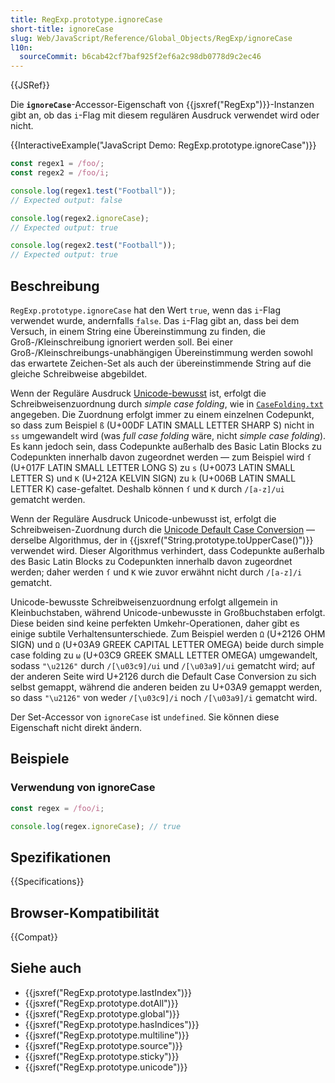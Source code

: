 ```yaml
---
title: RegExp.prototype.ignoreCase
short-title: ignoreCase
slug: Web/JavaScript/Reference/Global_Objects/RegExp/ignoreCase
l10n:
  sourceCommit: b6cab42cf7baf925f2ef6a2c98db0778d9c2ec46
---
```


{{JSRef}}

Die **`ignoreCase`**-Accessor-Eigenschaft von {{jsxref("RegExp")}}-Instanzen gibt an, ob das `i`-Flag mit diesem regulären Ausdruck verwendet wird oder nicht.

{{InteractiveExample("JavaScript Demo: RegExp.prototype.ignoreCase")}}

```js interactive-example
const regex1 = /foo/;
const regex2 = /foo/i;

console.log(regex1.test("Football"));
// Expected output: false

console.log(regex2.ignoreCase);
// Expected output: true

console.log(regex2.test("Football"));
// Expected output: true
```

## Beschreibung

`RegExp.prototype.ignoreCase` hat den Wert `true`, wenn das `i`-Flag verwendet wurde, andernfalls `false`. Das `i`-Flag gibt an, dass bei dem Versuch, in einem String eine Übereinstimmung zu finden, die Groß-/Kleinschreibung ignoriert werden soll. Bei einer Groß-/Kleinschreibungs-unabhängigen Übereinstimmung werden sowohl das erwartete Zeichen-Set als auch der übereinstimmende String auf die gleiche Schreibweise abgebildet.

Wenn der Reguläre Ausdruck [Unicode-bewusst](/de/docs/Web/JavaScript/Reference/Global_Objects/RegExp/unicode#unicode-aware_mode) ist, erfolgt die Schreibweisenzuordnung durch _simple case folding_, wie in [`CaseFolding.txt`](https://unicode.org/Public/UCD/latest/ucd/CaseFolding.txt) angegeben. Die Zuordnung erfolgt immer zu einem einzelnen Codepunkt, so dass zum Beispiel `ß` (U+00DF LATIN SMALL LETTER SHARP S) nicht in `ss` umgewandelt wird (was _full case folding_ wäre, nicht _simple case folding_). Es kann jedoch sein, dass Codepunkte außerhalb des Basic Latin Blocks zu Codepunkten innerhalb davon zugeordnet werden — zum Beispiel wird `ſ` (U+017F LATIN SMALL LETTER LONG S) zu `s` (U+0073 LATIN SMALL LETTER S) und `K` (U+212A KELVIN SIGN) zu `k` (U+006B LATIN SMALL LETTER K) case-gefaltet. Deshalb können `ſ` und `K` durch `/[a-z]/ui` gematcht werden.

Wenn der Reguläre Ausdruck Unicode-unbewusst ist, erfolgt die Schreibweisen-Zuordnung durch die [Unicode Default Case Conversion](https://unicode-org.github.io/icu/userguide/transforms/casemappings.html) — derselbe Algorithmus, der in {{jsxref("String.prototype.toUpperCase()")}} verwendet wird. Dieser Algorithmus verhindert, dass Codepunkte außerhalb des Basic Latin Blocks zu Codepunkten innerhalb davon zugeordnet werden; daher werden `ſ` und `K` wie zuvor erwähnt nicht durch `/[a-z]/i` gematcht.

Unicode-bewusste Schreibweisenzuordnung erfolgt allgemein in Kleinbuchstaben, während Unicode-unbewusste in Großbuchstaben erfolgt. Diese beiden sind keine perfekten Umkehr-Operationen, daher gibt es einige subtile Verhaltensunterschiede. Zum Beispiel werden `Ω` (U+2126 OHM SIGN) und `Ω` (U+03A9 GREEK CAPITAL LETTER OMEGA) beide durch simple case folding zu `ω` (U+03C9 GREEK SMALL LETTER OMEGA) umgewandelt, sodass `"\u2126"` durch `/[\u03c9]/ui` und `/[\u03a9]/ui` gematcht wird; auf der anderen Seite wird U+2126 durch die Default Case Conversion zu sich selbst gemappt, während die anderen beiden zu U+03A9 gemappt werden, so dass `"\u2126"` von weder `/[\u03c9]/i` noch `/[\u03a9]/i` gematcht wird.

Der Set-Accessor von `ignoreCase` ist `undefined`. Sie können diese Eigenschaft nicht direkt ändern.

## Beispiele

### Verwendung von ignoreCase

```js
const regex = /foo/i;

console.log(regex.ignoreCase); // true
```

## Spezifikationen

{{Specifications}}

## Browser-Kompatibilität

{{Compat}}

## Siehe auch

- {{jsxref("RegExp.prototype.lastIndex")}}
- {{jsxref("RegExp.prototype.dotAll")}}
- {{jsxref("RegExp.prototype.global")}}
- {{jsxref("RegExp.prototype.hasIndices")}}
- {{jsxref("RegExp.prototype.multiline")}}
- {{jsxref("RegExp.prototype.source")}}
- {{jsxref("RegExp.prototype.sticky")}}
- {{jsxref("RegExp.prototype.unicode")}}
